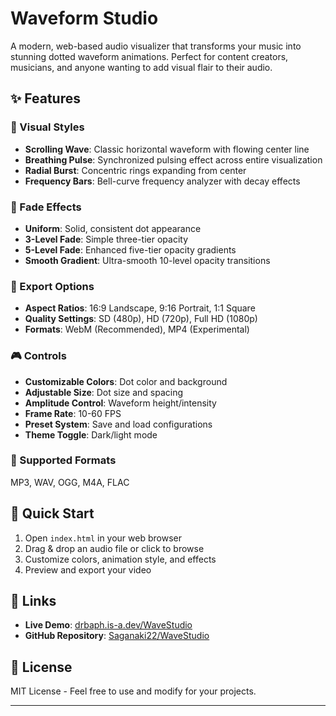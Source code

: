 # Waveform Studio

A modern, web-based audio visualizer that transforms your music into stunning dotted waveform animations. Perfect for content creators, musicians, and anyone wanting to add visual flair to their audio.


## ✨ Features

### 🎨 Visual Styles
- **Scrolling Wave**: Classic horizontal waveform with flowing center line
- **Breathing Pulse**: Synchronized pulsing effect across entire visualization  
- **Radial Burst**: Concentric rings expanding from center
- **Frequency Bars**: Bell-curve frequency analyzer with decay effects

### 🎯 Fade Effects
- **Uniform**: Solid, consistent dot appearance
- **3-Level Fade**: Simple three-tier opacity
- **5-Level Fade**: Enhanced five-tier opacity gradients
- **Smooth Gradient**: Ultra-smooth 10-level opacity transitions

### 📱 Export Options
- **Aspect Ratios**: 16:9 Landscape, 9:16 Portrait, 1:1 Square
- **Quality Settings**: SD (480p), HD (720p), Full HD (1080p)
- **Formats**: WebM (Recommended), MP4 (Experimental)

### 🎮 Controls
- **Customizable Colors**: Dot color and background
- **Adjustable Size**: Dot size and spacing
- **Amplitude Control**: Waveform height/intensity
- **Frame Rate**: 10-60 FPS
- **Preset System**: Save and load configurations
- **Theme Toggle**: Dark/light mode

### 🎵 Supported Formats
MP3, WAV, OGG, M4A, FLAC

## 🚀 Quick Start

1. Open `index.html` in your web browser
2. Drag & drop an audio file or click to browse
3. Customize colors, animation style, and effects
4. Preview and export your video

## 🔗 Links

- **Live Demo**: [drbaph.is-a.dev/WaveStudio](https://drbaph.is-a.dev/WaveStudio)
- **GitHub Repository**: [Saganaki22/WaveStudio](https://github.com/Saganaki22/WaveStudio)

## 📄 License

MIT License - Feel free to use and modify for your projects.


---
